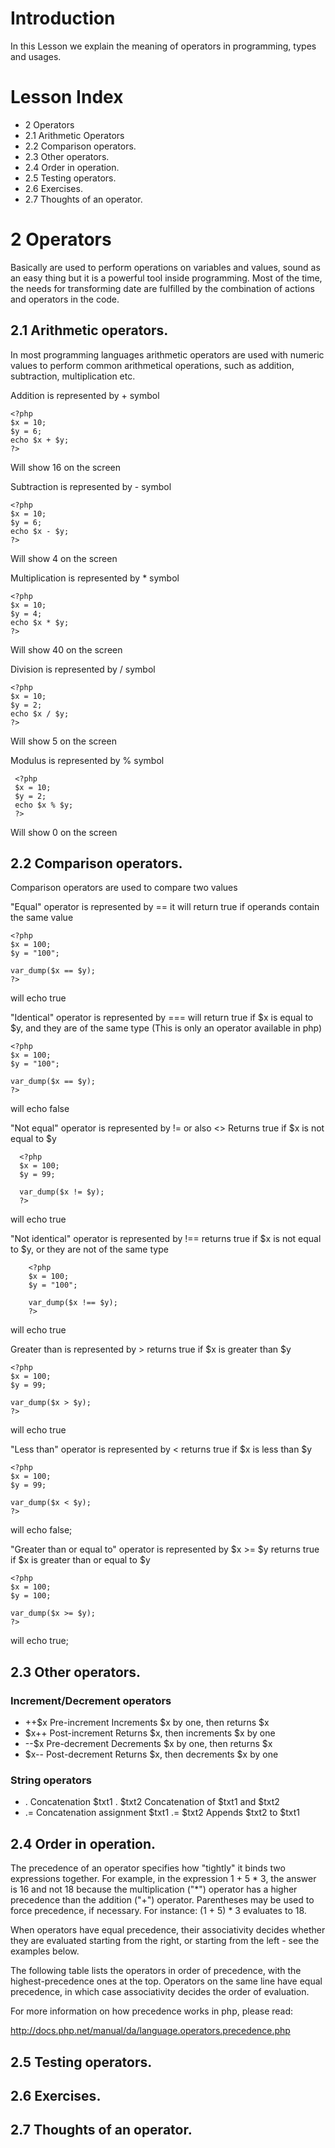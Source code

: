 # Introduction

In this Lesson we explain the meaning of operators in programming, types
and usages.

# Lesson Index

* 2 Operators
* 2.1 Arithmetic Operators
* 2.2 Comparison operators.
* 2.3 Other operators.
* 2.4 Order in operation.
* 2.5 Testing operators.
* 2.6 Exercises.
* 2.7 Thoughts of an operator.

# 2 Operators
 
 Basically are used to perform operations on variables and values, sound as an easy thing
 but it is a powerful tool inside programming. Most of the time, the needs for transforming date
 are fulfilled by the combination of actions and operators in the code.

## 2.1 Arithmetic operators.
  In most programming languages arithmetic operators are used with numeric values to perform common arithmetical operations, such as addition, subtraction, multiplication etc.

  Addition is represented by + symbol
  
    <?php 
    $x = 10;  
    $y = 6;
    echo $x + $y;
    ?>
  
  Will show 16 on the screen
  	
  Subtraction is represented by - symbol
  
    <?php 
    $x = 10;  
    $y = 6;
    echo $x - $y;
    ?>
  
  Will show 4 on the screen
  
  Multiplication is represented by * symbol
    
    <?php 
    $x = 10;  
    $y = 4;
    echo $x * $y;
    ?>
    
  Will show 40 on the screen	
  	
  Division is represented by / symbol
     
    <?php 
    $x = 10;  
    $y = 2;
    echo $x / $y;
    ?>
     
  Will show 5 on the screen 	
 
  Modulus is represented by % symbol
       
     <?php 
     $x = 10;  
     $y = 2;
     echo $x % $y;
     ?>
       
  Will show 0 on the screen	
  		
## 2.2 Comparison operators.

Comparison operators are used to compare two values

  "Equal" operator is represented by ==  it will return true if operands contain the same value
    
    <?php
    $x = 100;  
    $y = "100";
    
    var_dump($x == $y); 
    ?>
  	
  will echo true
  
  "Identical" operator is represented by === will return true if $x is equal to $y, and they are of the same type (This is only an operator available in php)

    <?php
    $x = 100;  
    $y = "100";
    
    var_dump($x == $y); 
    ?>
 
  will echo false

  "Not equal" operator is represented by !=  or also <>  Returns true if $x is not equal to $y			
  
      <?php
      $x = 100;  
      $y = 99;
      
      var_dump($x != $y); 
      ?>
  
  will echo true
  
  "Not identical" operator is represented by !== returns true if $x is not equal to $y, or they are not of the same type	
  
        <?php
        $x = 100;  
        $y = "100";
        
        var_dump($x !== $y); 
        ?>
  
  will echo true
  
  Greater than	is represented by >   returns true if $x is greater than $y
  
    <?php
    $x = 100;  
    $y = 99;
    
    var_dump($x > $y); 
    ?>
  
  will echo true  
  	
  "Less than" operator is represented by <   returns true if $x is less than $y

    <?php
    $x = 100;  
    $y = 99;
    
    var_dump($x < $y); 
    ?>
  
  will echo false;	
  	
  "Greater than or equal to" operator is represented by $x >= $y returns true if $x is greater than or equal to $y


    <?php
    $x = 100;  
    $y = 100;
    
    var_dump($x >= $y); 
    ?>
  
  will echo true;	
  
## 2.3 Other operators.

### Increment/Decrement operators

* ++$x	Pre-increment	Increments $x by one, then returns $x	
* $x++	Post-increment	Returns $x, then increments $x by one	
* --$x	Pre-decrement	Decrements $x by one, then returns $x	
* $x--	Post-decrement	Returns $x, then decrements $x by one

### String operators 

* .	Concatenation	$txt1 . $txt2	Concatenation of $txt1 and $txt2	
* .=	Concatenation assignment	$txt1 .= $txt2	Appends $txt2 to $txt1 

## 2.4 Order in operation.

The precedence of an operator specifies how "tightly" it binds two expressions together. For example, in the expression 1 + 5 * 3, the answer is 16 and not 18 because the multiplication ("*") operator has a higher precedence than the addition ("+") operator. Parentheses may be used to force precedence, if necessary. For instance: (1 + 5) * 3 evaluates to 18.

When operators have equal precedence, their associativity decides whether they are evaluated starting from the right, or starting from the left - see the examples below.

The following table lists the operators in order of precedence, with the highest-precedence ones at the top. Operators on the same line have equal precedence, in which case associativity decides the order of evaluation.

For more information on how precedence works in php, please read: 

http://docs.php.net/manual/da/language.operators.precedence.php


## 2.5 Testing operators.
  
## 2.6 Exercises.

## 2.7 Thoughts of an operator.